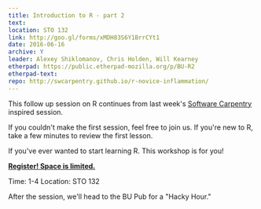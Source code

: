 ```yaml
---
title: Introduction to R - part 2
text: 
location: STO 132
link: http://goo.gl/forms/xMDH83S6Y1BrrCYt1
date: 2016-06-16
archive: Y  
leader: Alexey Shiklomanov, Chris Holden, Will Kearney
etherpad: https://public.etherpad-mozilla.org/p/BU-R2
etherpad-text: 
repo: http://swcarpentry.github.io/r-novice-inflammation/
---
```


This follow up session on R continues from last week's [Software Carpentry](http://swcarpentry.github.io/r-novice-inflammation/) inspired session. 

If you couldn't make the first session, feel free to join us. If you're new to R, take a few minutes to review the first lesson.  

If you've ever wanted to start learning R. This workshop is for you! 

**[Register! Space is limited.](http://goo.gl/forms/xMDH83S6Y1BrrCYt1)**

Time: 1-4 
Location: STO 132

After the session, we'll head to the BU Pub for a "Hacky Hour." 